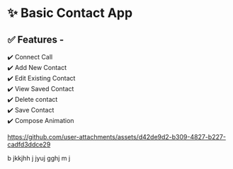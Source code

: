 # ✨ Basic Contact App

## ✅ Features -

✔️ Connect Call  
✔️ Add New Contact  
✔️ Edit Existing Contact  
✔️ View Saved Contact  
✔️ Delete contact  
✔️ Save Contact  
✔️ Compose Animation  


https://github.com/user-attachments/assets/d42de9d2-b309-4827-b227-cadfd3ddce29

b
jkkjhh
j
jyuj
gghj
m
j
